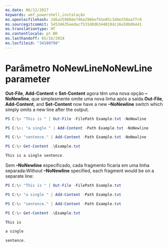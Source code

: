 ```yaml
---
ms.date: 06/12/2017
keywords: wmf,powershell,instalação
ms.openlocfilehash: 2d6a25908de746e296bef91e05c3d4e250aa77c9
ms.sourcegitcommit: 54534635eedacf531d8d6344019dc16a50b8b441
ms.translationtype: HT
ms.contentlocale: pt-BR
ms.lasthandoff: 05/16/2018
ms.locfileid: "34189798"
---
```

# <a name="nonewline-parameter"></a><span data-ttu-id="8da33-102">Parâmetro NoNewLine</span><span class="sxs-lookup"><span data-stu-id="8da33-102">NoNewLine parameter</span></span>
<span data-ttu-id="8da33-103">**Out-File**, **Add-Content** e **Set-Content** agora têm uma nova opção **–NoNewline**, que simplesmente omite uma nova linha após a saída.</span><span class="sxs-lookup"><span data-stu-id="8da33-103">**Out-File**, **Add-Content**, and **Set-Content** now have a new **–NoNewline** switch which simply omits a new line after the output.</span></span>
```powershell
PS C:\> "This is " | Out-File -FilePath Example.txt -NoNewline

PS C:\>; "a single " | Add-Content -Path Example.txt -NoNewline

PS C:\> "sentence." | Add-Content -Path Example.txt -NoNewline

PS C:\> Get-Content .\Example.txt

This is a single sentence.
```
<span data-ttu-id="8da33-104">Sem **–NoNewline** especificado, cada fragmento ficaria em uma linha separada:</span><span class="sxs-lookup"><span data-stu-id="8da33-104">Without **–NoNewline** specified, each fragment would be on a separate line:</span></span>
```powershell
PS C:\> "This is " | Out-File -FilePath Example.txt

PS C:\> "a single " | Add-Content -Path Example.txt

PS C:\> "sentence." | Add-Content -Path Example.txt

PS C:\> Get-Content .\Example.txt

This is

a single

sentence.
```
